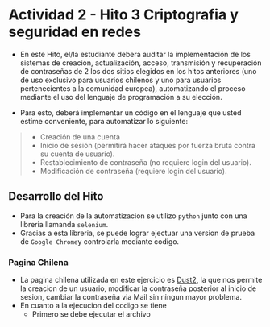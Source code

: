 Actividad 2 - Hito 3 Criptografia y seguridad en redes
===============
- En este Hito, el/la estudiante deberá auditar la implementación de los sistemas de creación, actualización, acceso, transmisión y recuperación de contraseñas de 2 los dos sitios elegidos en los hitos anteriores (uno de uso exclusivo para usuarios chilenos y uno para usuarios pertenecientes a la comunidad europea), automatizando el proceso mediante el uso del lenguaje de programación a su elección.

- Para esto, deberá implementar un código en el lenguaje que usted estime conveniente, para automatizar lo siguiente:
>
> - Creación de una cuenta
> - Inicio de sesión (permitirá hacer ataques por fuerza bruta contra su cuenta de usuario).
> - Restablecimiento de contraseña (no requiere login del usuario).
> - Modificación de contraseña (requiere login del usuario).
> 

## Desarrollo del Hito
- Para la creación de la automatizacion se utilizo `python` junto con una libreria llamanda `selenium`.
- Gracias a esta libreria, se puede lograr ejectuar una version de prueba de `Google Chrome`y controlarla mediante codigo.

### Pagina Chilena 
- La pagina chilena utilizada en este ejercicio es [Dust2](https://dust2.gg/), la que nos permite la creacion de un usuario, modificar la contraseña posterior al inicio de sesion, cambiar la contraseña via Mail sin ningun mayor problema.
- En cuanto a la ejecucion del codigo se tiene
  - Primero se debe ejecutar el archivo 
